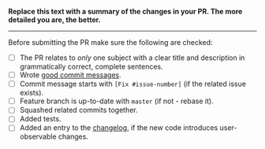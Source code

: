 **Replace this text with a summary of the changes in your PR.
The more detailed you are, the better.**

-----------------

Before submitting the PR make sure the following are checked:

* [ ] The PR relates to *only* one subject with a clear title and description in grammatically correct, complete sentences.
* [ ] Wrote [good commit messages][1].
* [ ] Commit message starts with `[Fix #issue-number]` (if the related issue exists).
* [ ] Feature branch is up-to-date with `master` (if not - rebase it).
* [ ] Squashed related commits together.
* [ ] Added tests.
* [ ] Added an entry to the [changelog](https://github.com/bbatsov/powerpack/blob/master/CHANGELOG.md), if the new code introduces user-observable changes.

[1]: https://chris.beams.io/posts/git-commit/
